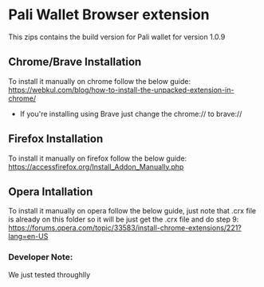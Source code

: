 # Pali Wallet Browser extension

This zips contains the build version for Pali wallet for version 1.0.9

## Chrome/Brave Installation
To install it manually on chrome follow the below guide:
https://webkul.com/blog/how-to-install-the-unpacked-extension-in-chrome/

* If you're installing using Brave just change the chrome:// to brave://

## Firefox Installation
To install it manually on firefox follow the below guide:
https://accessfirefox.org/Install_Addon_Manually.php


## Opera Intallation
To install it manually on opera follow the below guide, just note that .crx file is already on this folder so it will be just get the .crx file and do step 9:
https://forums.opera.com/topic/33583/install-chrome-extensions/221?lang=en-US


### Developer Note:
We just tested throughlly 